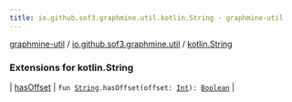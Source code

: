 ```yaml
---
title: io.github.sof3.graphmine.util.kotlin.String - graphmine-util
---
```


[graphmine-util](../../index.html) / [io.github.sof3.graphmine.util](../index.html) / [kotlin.String](./index.html)

### Extensions for kotlin.String

| [hasOffset](has-offset.html) | `fun `[`String`](https://kotlinlang.org/api/latest/jvm/stdlib/kotlin/-string/index.html)`.hasOffset(offset: `[`Int`](https://kotlinlang.org/api/latest/jvm/stdlib/kotlin/-int/index.html)`): `[`Boolean`](https://kotlinlang.org/api/latest/jvm/stdlib/kotlin/-boolean/index.html) |

